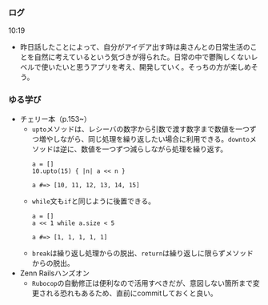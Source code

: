 ### ログ
10:19  
- 昨日話したことによって、自分がアイデア出す時は奥さんとの日常生活のことを自然に考えているという気づきが得られた。日常の中で鬱陶しくないレベルで使いたいと思うアプリを考え、開発していく。そっちの方が楽しめそう。  

### ゆる学び
- チェリー本（p.153~）  
  - `upto`メソッドは、レシーバの数字から引数で渡す数字まで数値を一つずつ増やしながら、同じ処理を繰り返したい場合に利用できる。`downto`メソッドは逆に、数値を一つずつ減らしながら処理を繰り返す。  
      ```
      a = []
      10.upto(15) { |n| a << n }
      
      a #=> [10, 11, 12, 13, 14, 15] 
      ```
  - `while`文も`if`と同じように後置できる。  
      ```
      a = []
      a << 1 while a.size < 5
      
      a #=> [1, 1, 1, 1, 1]
      ``` 
  - `break`は繰り返し処理からの脱出、`return`は繰り返しに限らずメソッドからの脱出。  
- Zenn Railsハンズオン  
  - `Rubocop`の自動修正は便利なので活用すべきだが、意図しない箇所まで変更される恐れもあるため、直前にcommitしておくと良い。  
